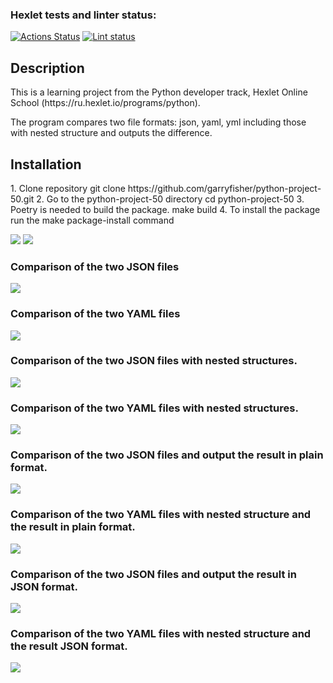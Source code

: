 ### Hexlet tests and linter status:
[![Actions Status](https://github.com/garryfisher/python-project-50/workflows/hexlet-check/badge.svg)](https://github.com/garryfisher/python-project-50/actions)
[![Lint status](https://github.com/garryfisher/python-project-50/workflows/make-lint/badge.svg)](https://github.com/garryfisher/python-project-50/actions)

<h2>Description</h2>
This is a learning project from the Python developer track, Hexlet Online School (https://ru.hexlet.io/programs/python).

The program compares two file formats: json, yaml, yml including those with nested structure and outputs the difference.

<h2>Installation</h2>
1. Clone repository
git clone https://github.com/garryfisher/python-project-50.git
2. Go to the python-project-50 directory
cd python-project-50
3. Poetry is needed to build the package. 
make build
4. To install the package run the make package-install command

<a href="https://codeclimate.com/github/garryfisher/python-project-50/maintainability"><img src="https://api.codeclimate.com/v1/badges/df0c9295986e60cf71d0/maintainability" /></a>
<a href="https://codeclimate.com/github/garryfisher/python-project-50/test_coverage"><img src="https://api.codeclimate.com/v1/badges/df0c9295986e60cf71d0/test_coverage" /></a>

<h3>Comparison of the two JSON files</h3>
<a href="https://asciinema.org/a/ADM8hqMJkrRP0mfBwIE7xY8bQ" target="_blank"><img src="https://asciinema.org/a/ADM8hqMJkrRP0mfBwIE7xY8bQ.svg" /></a>

<h3>Comparison of the two YAML files</h3>
<a href="https://asciinema.org/a/eLWsw6q7EbAEpqgrNq40OOotc" target="_blank"><img src="https://asciinema.org/a/eLWsw6q7EbAEpqgrNq40OOotc.svg" /></a>

<h3>Comparison of the two JSON files with nested structures.</h3>
<a href="https://asciinema.org/a/c5J6eKjTDy9GE7XG82OxqbwI9" target="_blank"><img src="https://asciinema.org/a/c5J6eKjTDy9GE7XG82OxqbwI9.svg" /></a>

<h3>Comparison of the two YAML files with nested structures.</h3>
<a href="https://asciinema.org/a/26gy0uxp2vOF9IhTTGIXwjiCr" target="_blank"><img src="https://asciinema.org/a/26gy0uxp2vOF9IhTTGIXwjiCr.svg" /></a>

<h3>Comparison of the two JSON files and output the result in plain format.</h3>
<a href="https://asciinema.org/a/JSFe4zihBXmVnZW9U6laaxr6B" target="_blank"><img src="https://asciinema.org/a/JSFe4zihBXmVnZW9U6laaxr6B.svg" /></a>

<h3>Comparison of the two YAML files with nested structure and the result in plain format.</h3>
<a href="https://asciinema.org/a/q93Iz1nDLEhzN7ENfOjgr1zC9" target="_blank"><img src="https://asciinema.org/a/q93Iz1nDLEhzN7ENfOjgr1zC9.svg" /></a>

<h3>Comparison of the two JSON files and output the result in JSON format.</h3>
<a href="https://asciinema.org/a/SZYwAolpDYpXwKAU4EiQ3i0qW" target="_blank"><img src="https://asciinema.org/a/SZYwAolpDYpXwKAU4EiQ3i0qW.svg" /></a>

<h3>Comparison of the two YAML files with nested structure and the result JSON format.</h3>
<a href="https://asciinema.org/a/68nEJKCvAUXLNlDMO9gfdhanJ" target="_blank"><img src="https://asciinema.org/a/68nEJKCvAUXLNlDMO9gfdhanJ.svg" /></a>